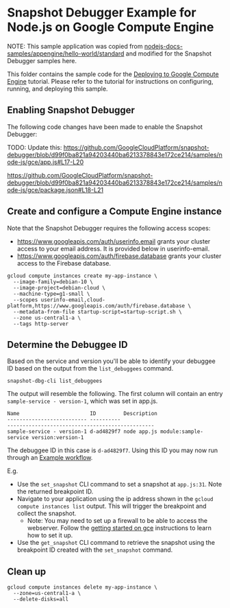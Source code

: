 # Snapshot Debugger Example for Node.js on Google Compute Engine

NOTE: This sample application was copied from
[nodejs-docs-samples/appengine/hello-world/standard][sample-source]
and modified for the Snapshot Debugger samples here.

This folder contains the sample code for the [Deploying to Google Compute
Engine][tutorial-gce]
tutorial. Please refer to the tutorial for instructions on configuring,
running, and deploying this sample.

## Enabling Snapshot Debugger

The following code changes have been made to enable the Snapshot Debugger:

TODO: Update this:
https://github.com/GoogleCloudPlatform/snapshot-debugger/blob/d99f0ba821a94203440ba6213378843e172ce214/samples/node-js/gce/app.js#L17-L20

https://github.com/GoogleCloudPlatform/snapshot-debugger/blob/d99f0ba821a94203440ba6213378843e172ce214/samples/node-js/gce/package.json#L18-L21

## Create and configure a Compute Engine instance

Note that the Snapshot Debugger requires the following access scopes:
* https://www.googleapis.com/auth/userinfo.email grants your cluster access to
your email address.  It is provided below in userinfo-email.
* https://www.googleapis.com/auth/firebase.database grants your cluster access to
the Firebase database.

```
gcloud compute instances create my-app-instance \
  --image-family=debian-10 \
  --image-project=debian-cloud \
  --machine-type=g1-small \
  --scopes userinfo-email,cloud-platform,https://www.googleapis.com/auth/firebase.database \
  --metadata-from-file startup-script=startup-script.sh \
  --zone us-central1-a \
  --tags http-server
```

## Determine the Debuggee ID

Based on the service and version you'll be able to identify your debuggee ID
based on the output from the `list_debuggees` command.

```
snapshot-dbg-cli list_debuggees
```

The output will resemble the following. The first column will contain an entry
`sample-service - version-1`, which was set in app.js.

```
Name                       ID         Description
-------------------------- ----------
------------------------------------------------
sample-service - version-1 d-ad4829f7 node app.js module:sample-service version:version-1
```

The debuggee ID in this case is  `d-ad4829f7`. Using this ID you may now run
through an [Example workflow](../../../README.md#example-workflow).

E.g.
*    Use the `set_snapshot` CLI command to set a snapshot at `app.js:31`.
     Note the returned breakpoint ID.
*    Navigate to your application using the ip address shown in the
     `gcloud compute instances list` output. This will trigger the breakpoint
     and collect the snapshot.
     *   Note: You may need to set up a firewall to be able to access the
         webserver.  Follow the [getting started on gce][tutorial-gce]
         instructions to learn how to set it up.
*    Use the `get_snapshot` CLI command to retrieve the snapshot
     using the breakpoint ID created with the `set_snapshot` command.

## Clean up

```
gcloud compute instances delete my-app-instance \
  --zone=us-central1-a \
  --delete-disks=all
```

[tutorial-gce]: https://cloud.google.com/nodejs/tutorials/getting-started-on-compute-engine
[sample-source]: https://github.com/GoogleCloudPlatform/nodejs-getting-started/tree/main/gce
